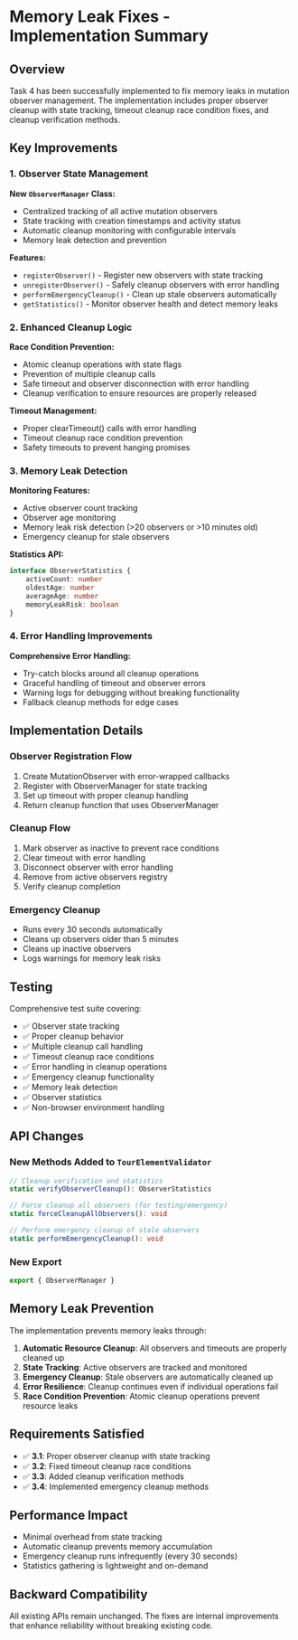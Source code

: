 # Memory Leak Fixes - Implementation Summary

## Overview

Task 4 has been successfully implemented to fix memory leaks in mutation observer management. The implementation includes proper observer cleanup with state tracking, timeout cleanup race condition fixes, and cleanup verification methods.

## Key Improvements

### 1. Observer State Management

**New `ObserverManager` Class:**
- Centralized tracking of all active mutation observers
- State tracking with creation timestamps and activity status
- Automatic cleanup monitoring with configurable intervals
- Memory leak detection and prevention

**Features:**
- `registerObserver()` - Register new observers with state tracking
- `unregisterObserver()` - Safely cleanup observers with error handling
- `performEmergencyCleanup()` - Clean up stale observers automatically
- `getStatistics()` - Monitor observer health and detect memory leaks

### 2. Enhanced Cleanup Logic

**Race Condition Prevention:**
- Atomic cleanup operations with state flags
- Prevention of multiple cleanup calls
- Safe timeout and observer disconnection with error handling
- Cleanup verification to ensure resources are properly released

**Timeout Management:**
- Proper clearTimeout() calls with error handling
- Timeout cleanup race condition prevention
- Safety timeouts to prevent hanging promises

### 3. Memory Leak Detection

**Monitoring Features:**
- Active observer count tracking
- Observer age monitoring
- Memory leak risk detection (>20 observers or >10 minutes old)
- Emergency cleanup for stale observers

**Statistics API:**
```typescript
interface ObserverStatistics {
    activeCount: number
    oldestAge: number
    averageAge: number
    memoryLeakRisk: boolean
}
```

### 4. Error Handling Improvements

**Comprehensive Error Handling:**
- Try-catch blocks around all cleanup operations
- Graceful handling of timeout and observer errors
- Warning logs for debugging without breaking functionality
- Fallback cleanup methods for edge cases

## Implementation Details

### Observer Registration Flow

1. Create MutationObserver with error-wrapped callbacks
2. Register with ObserverManager for state tracking
3. Set up timeout with proper cleanup handling
4. Return cleanup function that uses ObserverManager

### Cleanup Flow

1. Mark observer as inactive to prevent race conditions
2. Clear timeout with error handling
3. Disconnect observer with error handling
4. Remove from active observers registry
5. Verify cleanup completion

### Emergency Cleanup

- Runs every 30 seconds automatically
- Cleans up observers older than 5 minutes
- Cleans up inactive observers
- Logs warnings for memory leak risks

## Testing

Comprehensive test suite covering:

- ✅ Observer state tracking
- ✅ Proper cleanup behavior
- ✅ Multiple cleanup call handling
- ✅ Timeout cleanup race conditions
- ✅ Error handling in cleanup operations
- ✅ Emergency cleanup functionality
- ✅ Memory leak detection
- ✅ Observer statistics
- ✅ Non-browser environment handling

## API Changes

### New Methods Added to `TourElementValidator`

```typescript
// Cleanup verification and statistics
static verifyObserverCleanup(): ObserverStatistics

// Force cleanup all observers (for testing/emergency)
static forceCleanupAllObservers(): void

// Perform emergency cleanup of stale observers
static performEmergencyCleanup(): void
```

### New Export

```typescript
export { ObserverManager }
```

## Memory Leak Prevention

The implementation prevents memory leaks through:

1. **Automatic Resource Cleanup**: All observers and timeouts are properly cleaned up
2. **State Tracking**: Active observers are tracked and monitored
3. **Emergency Cleanup**: Stale observers are automatically cleaned up
4. **Error Resilience**: Cleanup continues even if individual operations fail
5. **Race Condition Prevention**: Atomic cleanup operations prevent resource leaks

## Requirements Satisfied

- ✅ **3.1**: Proper observer cleanup with state tracking
- ✅ **3.2**: Fixed timeout cleanup race conditions  
- ✅ **3.3**: Added cleanup verification methods
- ✅ **3.4**: Implemented emergency cleanup methods

## Performance Impact

- Minimal overhead from state tracking
- Automatic cleanup prevents memory accumulation
- Emergency cleanup runs infrequently (every 30 seconds)
- Statistics gathering is lightweight and on-demand

## Backward Compatibility

All existing APIs remain unchanged. The fixes are internal improvements that enhance reliability without breaking existing code.